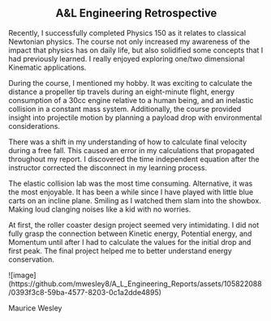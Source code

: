 <h2 align=center>A&L Engineering Retrospective</h2>
<p>Recently, I successfully completed Physics 150 as it relates to classical Newtonian physics. The course not only increased my awareness of the impact that physics has on daily life, but also solidified some concepts that I had previously learned. I really enjoyed exploring one/two dimensional Kinematic applications.</p>
</brk>
<p>During the course, I mentioned my hobby. It was exciting to calculate the distance a propeller tip travels during an eight-minute flight, energy consumption of a 30cc engine relative to a human being, and an inelastic collision in a constant mass system. Additionally, the course provided insight into projectile motion by planning a payload drop with environmental considerations.</p>
</brk>
<p>There was a shift in my understanding of how to calculate final velocity during a free fall. This caused an error in my calculations that propagated throughout my report. I discovered the time independent equation after the instructor corrected the disconnect in my learning process.</p>
</brk>
<p>The elastic collision lab was the most time consuming. Alternative, it was the most enjoyable. It has been a while since I have played with little blue carts on an incline plane. Smiling as I watched them slam into the showbox. Making loud clanging noises like a kid with no worries.</p>
</brk>
<p>At first, the roller coaster design project seemed very intimidating. I did not fully grasp the connection between Kinetic energy, Potential energy, and Momentum until after I had to calculate the values for the initial drop and first peak. The final project helped me to better understand energy conservation.</p>
</brk>
![image](https://github.com/mwesley8/A_L_Engineering_Reports/assets/105822088/0393f3c8-59ba-4577-8203-0c1a2dde4895)

</brk>
<p>Maurice Wesley</p>
